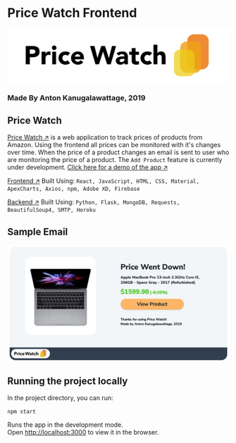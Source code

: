 # Price Watch Frontend

![image0](https://raw.githubusercontent.com/AntonKanug/Price-Watch-BE/master/assets/logoTitle.png)
### Made By Anton Kanugalawattage, 2019 

## Price Watch

[Price Watch ↗](https://pricewatch-antonk.web.app/) is a web application to track prices of products from Amazon. Using the frontend all prices can be monitored with it's changes over time. When the price of a product changes an email is sent to user who are monitoring the price of a product. The `Add Product` feature is currently under development. [Click here for a demo of the app ↗](https://www.youtube.com/watch?v=3Q5fvYWOT_U&feature=youtu.be)

[Frontend ↗](https://github.com/AntonKanug/Price-Watch) Built Using: `React, JavaScript, HTML, CSS, Material, ApexCharts, Axios, npm, Adobe XD, Firebase`

[Backend ↗](https://github.com/AntonKanug/Price-Watch-BE) Built Using: `Python, Flask, MongoDB, Requests, BeautifulSoup4, SMTP, Heroku`

## Sample Email

![image1](https://raw.githubusercontent.com/AntonKanug/Price-Watch-BE/master/assets/sample.png)

## Running the project locally
In the project directory, you can run:

```
npm start
```

Runs the app in the development mode.<br>
Open [http://localhost:3000](http://localhost:3000) to view it in the browser.
